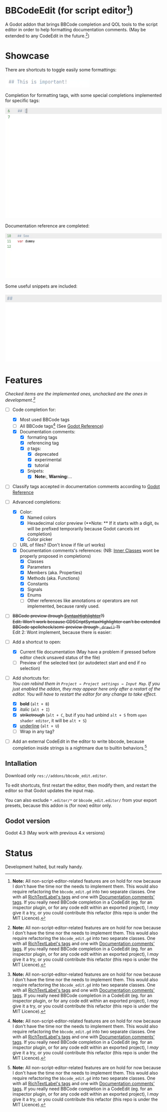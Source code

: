 # BBCodeEdit (for script editor[^editor_only])

A Godot addon that brings BBCode completion and QOL tools to the script editor
in order to help formatting documentation comments.
(May be extended to any CodeEdit in the future.[^editor_only])


# Showcase

There are shortcuts to toggle easily some formattings:

![Using keyboard to toggle bold, italic, underline, striketrough](/addons/bbcode_edit.editor/.assets_for_readme/shortcuts.gif)


Completion for formatting tags, with some special completions implemented for specific tags:

![Advanced completion for color tag](/addons/bbcode_edit.editor/.assets_for_readme/color_completion.gif)


Documentation reference are completed:

![Reference completion](/addons/bbcode_edit.editor/.assets_for_readme/reference_completion.gif)


Some useful snippets are included:

![A "Note" snippet, with the sae formating as the one used in the official documentation](/addons/bbcode_edit.editor/.assets_for_readme/snippet.gif)


# Features

*Checked items are the implemented ones, unchacked are the ones in development.[^editor_only]*

- [ ] Code completion for:
  - [x] Most used BBCode tags
  - [ ] All BBCode tags[^editor_only] (See [Godot Reference](https://docs.godotengine.org/en/4.3/tutorials/ui/bbcode_in_richtextlabel.html#reference))
  - [x] Documentation comments:
    - [x] formating tags
    - [x] referencing tag
    - [x] `@` tags:
      - [x] deprecated
      - [x] experimental
      - [x] tutorial
    - [x] Snipets:
      - [x] **Note:**, **Warning:**...
- [ ] Classify tags accepted in documentation comments according to [Godot Reference](https://docs.godotengine.org/en/4.3/tutorials/scripting/gdscript/gdscript_documentation_comments.html#bbcode-and-class-reference)
- [ ] Advanced completions:
  - [x] Color:
    - [x] Named colors
    - [x] Hexadecimal color preview (**Note: ** If it starts with a digit, `0x` will be prefixed temporarily because Godot cancels int completion)
    - [x] Color picker
  - [ ] URL of files? (Don't know if file url works)
  - [x] Documentation comments's references: (NB: [Inner Classes](https://docs.godotengine.org/en/4.3/tutorials/scripting/gdscript/gdscript_basics.html#inner-classes) wont be properly proposed in completions)
    - [x] Classes
    - [x] Parameters
    - [x] Members (aka. Properties)
    - [x] Methods (aka. Functions)
    - [x] Constants
    - [x] Signals
    - [x] Enums
    - [ ] Other references like annotations or operators are not implemented, because rarely used.
- [ ] ~~BBCode preview (trough [SyntaxHighlighter](https://docs.godotengine.org/en/4.3/classes/class_syntaxhighlighter.html)?)~~\
      ~~Edit: Won't work because GDSCriptSyntaxHighlighter can't be extended\
      BBCode spellcheck/semi-preview (trough `_draw()` ?)~~\
      Edit 2: Wont implement, because there is easier:
- [ ] Add a shortcut to open:
  - [x] Current file documentation (May have a problem if pressed before editor check unsaved status of the file)
  - [ ] Preview of the selected text (or autodetect start and end if no selection)
- [ ] Add shortcuts for:  
    *You can rebind them in `Project → Project settings → Input Map`. If you just enabled the addon, they may appear here only after a restart of the editor. You will have to restart the editor for any change to take effect.*
  - [x] **bold** (`alt + B`)
  - [x] *italic* (`alt + I`)
  - [x] ~~striketrough~~ (`alt + C`, but if you had unbind `alt + S` from `open shader editor`, it will be `alt + S`)
  - [x] <u>underline</u> (`alt + U`)
  - [ ] Wrap in any tag?
- [ ] Add an external CodeEdit in the editor to write bbcode, because completion inside strings is a nightmare due to builtin behaviors.[^editor_only]


## Intallation

Download only `res://addons/bbcode_edit.editor`.

To edit shortcuts, first restart the editor, then modify them,
and restart the editor so that Godot updates the input map.

You can also exclude `*.editor/*` or `bbcode_edit.editor/` from your export presets,
because this addon is (for now) editor only.


## Godot version

Godot 4.3 (May work with previous 4.x versions)


# Status

Development halted, but really handy.

[^editor_only]: **Note:** All non-script-editor-related features are on hold for now
  because I don't have the time nor the needs to implement them.
  This would also require refactoring the `bbcode_edit.gd` into two separate classes.
  One with all [RichTextLabel's tags](https://docs.godotengine.org/en/4.3/tutorials/ui/bbcode_in_richtextlabel.html#reference)
  and one with [Documentation comments' tags](https://docs.godotengine.org/en/4.3/tutorials/scripting/gdscript/gdscript_documentation_comments.html#bbcode-and-class-reference).
  If you really need BBCode completion in a CodeEdit (eg. for an inspector plugin, or for any code edit within an exported project),
  I *may* give it a try, or you could contribute this refactor (this repo is under the MIT Licence).
